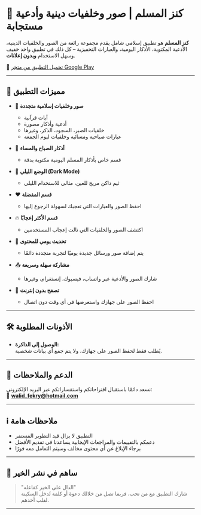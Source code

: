 # 🕌 كنز المسلم | صور وخلفيات دينية وأدعية مستجابة

**كنز المسلم** هو تطبيق إسلامي شامل يقدم مجموعة رائعة من الصور والخلفيات الدينية، الأدعية المكتوبة، الأذكار اليومية، والعبارات التحفيزية – كل ذلك في تطبيق واحد خفيف وسهل الاستخدام **وبدون إعلانات**.

📲 [تحميل التطبيق من متجر Google Play](https://play.google.com/store/apps/details?id=com.kenz.almuslim)

---

## 🌟 مميزات التطبيق

- 🎨 **صور وخلفيات إسلامية متجددة**
  - آيات قرآنية
  - أدعية وأذكار مصورة
  - خلفيات الصبر، السجود، الذكر، وغيرها
  - عبارات صباحية ومسائية وخلفيات ليوم الجمعة

- 💬 **أذكار الصباح والمساء**
  - قسم خاص بأذكار المسلم اليومية مكتوبة بدقة

- 🌙 **الوضع الليلي (Dark Mode)**
  - ثيم داكن مريح للعين، مثالي للاستخدام الليلي

- ❤️ **قسم المفضلة**
  - احفظ الصور والعبارات التي تعجبك لسهولة الرجوع إليها

- 🔥 **قسم الأكثر إعجابًا**
  - اكتشف الصور والخلفيات التي نالت إعجاب المستخدمين

- 🔄 **تحديث يومي للمحتوى**
  - يتم إضافة صور ورسائل جديدة يوميًا لتجربة متجددة دائمًا

- 📤 **مشاركة سهلة وسريعة**
  - شارك الصور والأدعية عبر واتساب، فيسبوك، إنستغرام، وغيرها

- 📁 **تصفح بدون إنترنت**
  - احفظ الصور على جهازك واستعرضها في أي وقت دون اتصال

---

## 🛠️ الأذونات المطلوبة

- **الوصول إلى الذاكرة:**  
  يُطلب فقط لحفظ الصور على جهازك، ولا يتم جمع أي بيانات شخصية.

---

## 📧 الدعم والملاحظات

نسعد دائمًا باستقبال اقتراحاتكم واستفساراتكم عبر البريد الإلكتروني:  
📩 **walid_fekry@hotmail.com**

---

## ℹ️ ملاحظات هامة

- التطبيق لا يزال قيد التطوير المستمر  
- دعمكم بالتقييمات والمراجعات الإيجابية يساعدنا في تقديم الأفضل  
- برجاء الإبلاغ عن أي محتوى مخالف وسيتم التعامل معه فورًا

---

## 🙌 ساهم في نشر الخير

> "الدال على الخير كفاعله"  
شارك التطبيق مع من تحب، فربما تصل من خلالك دعوة أو كلمة تُدخل السكينة لقلب أحدهم.

---
